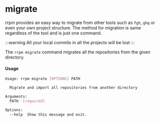 
# migrate

rrpm provides an easy way to migrate from other tools such as `fgh`, `ghq` or even your own project structure. The method for migration is same regardless of the tool and is just one command.

:::warning
All your local commits in all the projects will be lost
:::

The `rrpm migrate` command migrates all the repositories from the given directory.

#### Usage
```bash
Usage: rrpm migrate [OPTIONS] PATH

  Migrate and import all repositories from another directory

Arguments:
  PATH  [required]

Options:
  --help  Show this message and exit.
```